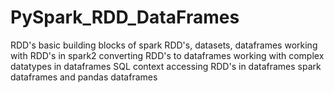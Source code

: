 # PySpark_RDD_DataFrames
RDD's basic building blocks of spark
RDD's, datasets, dataframes
working with RDD's in spark2
converting RDD's to dataframes
working with complex datatypes in dataframes
SQL context
accessing RDD's in dataframes
spark dataframes and pandas dataframes

